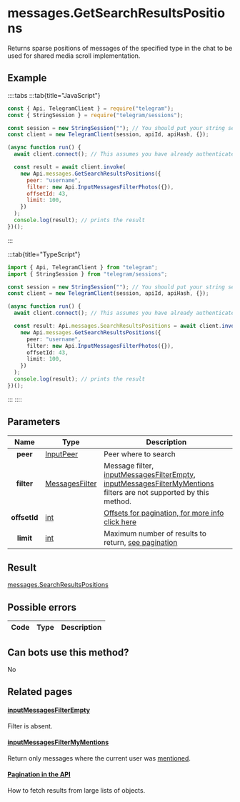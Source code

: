 # messages.GetSearchResultsPositions

Returns sparse positions of messages of the specified type in the chat to be used for shared media scroll implementation.

## Example

::::tabs
:::tab{title="JavaScript"}

```js
const { Api, TelegramClient } = require("telegram");
const { StringSession } = require("telegram/sessions");

const session = new StringSession(""); // You should put your string session here
const client = new TelegramClient(session, apiId, apiHash, {});

(async function run() {
  await client.connect(); // This assumes you have already authenticated with .start()

  const result = await client.invoke(
    new Api.messages.GetSearchResultsPositions({
      peer: "username",
      filter: new Api.InputMessagesFilterPhotos({}),
      offsetId: 43,
      limit: 100,
    })
  );
  console.log(result); // prints the result
})();
```

:::

:::tab{title="TypeScript"}

```ts
import { Api, TelegramClient } from "telegram";
import { StringSession } from "telegram/sessions";

const session = new StringSession(""); // You should put your string session here
const client = new TelegramClient(session, apiId, apiHash, {});

(async function run() {
  await client.connect(); // This assumes you have already authenticated with .start()

  const result: Api.messages.SearchResultsPositions = await client.invoke(
    new Api.messages.GetSearchResultsPositions({
      peer: "username",
      filter: new Api.InputMessagesFilterPhotos({}),
      offsetId: 43,
      limit: 100,
    })
  );
  console.log(result); // prints the result
})();
```

:::
::::

## Parameters

|     Name     | Type                                                            | Description                                                                                                                                                                                                                                                |
| :----------: | --------------------------------------------------------------- | ---------------------------------------------------------------------------------------------------------------------------------------------------------------------------------------------------------------------------------------------------------- |
|   **peer**   | [InputPeer](https://core.telegram.org/type/InputPeer)           | Peer where to search                                                                                                                                                                                                                                       |
|  **filter**  | [MessagesFilter](https://core.telegram.org/type/MessagesFilter) | Message filter, [inputMessagesFilterEmpty](https://core.telegram.org/constructor/inputMessagesFilterEmpty), [inputMessagesFilterMyMentions](https://core.telegram.org/constructor/inputMessagesFilterMyMentions) filters are not supported by this method. |
| **offsetId** | [int](https://core.telegram.org/type/int)                       | [Offsets for pagination, for more info click here](https://core.telegram.org/api/offsets)                                                                                                                                                                  |
|  **limit**   | [int](https://core.telegram.org/type/int)                       | Maximum number of results to return, [see pagination](https://core.telegram.org/api/offsets)                                                                                                                                                               |

## Result

[messages.SearchResultsPositions](https://core.telegram.org/type/messages.SearchResultsPositions)

## Possible errors

| Code | Type | Description |
| :--: | ---- | ----------- |

## Can bots use this method?

No

## Related pages

#### [inputMessagesFilterEmpty](https://core.telegram.org/constructor/inputMessagesFilterEmpty)

Filter is absent.

#### [inputMessagesFilterMyMentions](https://core.telegram.org/constructor/inputMessagesFilterMyMentions)

Return only messages where the current user was [mentioned](https://core.telegram.org/api/mentions).

#### [Pagination in the API](https://core.telegram.org/api/offsets)

How to fetch results from large lists of objects.
